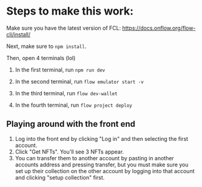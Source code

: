 # Steps to make this work:

Make sure you have the latest version of FCL: https://docs.onflow.org/flow-cli/install/

Next, make sure to `npm install`.

Then, open 4 terminals (lol)

1. In the first terminal, run `npm run dev`

2. In the second terminal, run `flow emulator start -v`

3. In the third terminal, run `flow dev-wallet`

4. In the fourth terminal, run `flow project deploy`

## Playing around with the front end

1. Log into the front end by clicking "Log in" and then selecting the first account. 
2. Click "Get NFTs". You'll see 3 NFTs appear. 
3. You can transfer them to another account by pasting in another accounts address and pressing transfer, but you must make sure you set up their collection on the other account by logging into that account and clicking "setup collection" first.